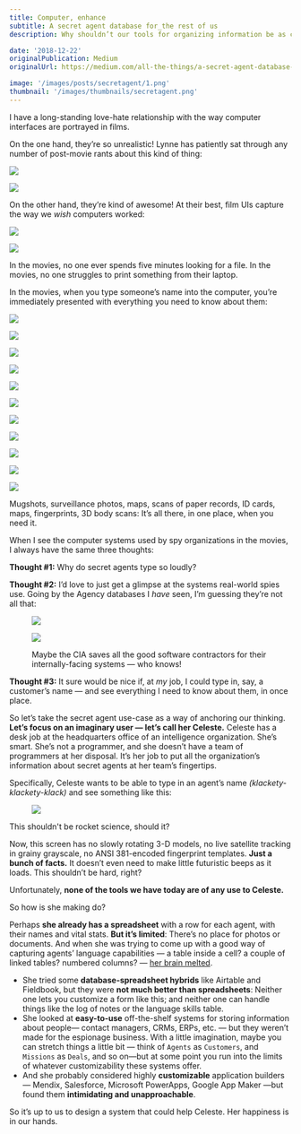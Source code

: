 ```yaml
---
title: Computer, enhance
subtitle: A secret agent database for_the rest of us
description: Why shouldn’t our tools for organizing information be as cool as the ones in the movies?

date: '2018-12-22'
originalPublication: Medium
originalUrl: https://medium.com/all-the-things/a-secret-agent-database-for-the-rest-of-us-de39abfb2a08

image: '/images/posts/secretagent/1.png'
thumbnail: '/images/thumbnails/secretagent.png'
---
```


I have a long-standing love-hate relationship with the way computer interfaces are portrayed in films.

On the one hand, they’re so unrealistic! Lynne has patiently sat through any number of post-movie rants about this kind of thing:

![](/images/posts/secretagent/2.gif)

![](/images/posts/secretagent/3.gif)

On the other hand, they’re kind of awesome! At their best, film UIs capture the way we _wish_ computers worked:

![](/images/posts/secretagent/4.gif)

![](/images/posts/secretagent/5.gif)

In the movies, no one ever spends five minutes looking for a file. In the movies, no one struggles to print something from their laptop.

In the movies, when you type someone’s name into the computer, you’re immediately presented with everything you need to know about them:

![](/images/posts/secretagent/6.png)

![](/images/posts/secretagent/7.png)

![](/images/posts/secretagent/8.jpeg)

![](/images/posts/secretagent/9.jpeg)

![](/images/posts/secretagent/10.jpeg)

![](/images/posts/secretagent/11.jpeg)

![](/images/posts/secretagent/12.png)

![](/images/posts/secretagent/13.png)

![](/images/posts/secretagent/14.jpeg)

![](/images/posts/secretagent/15.jpeg)

![](/images/posts/secretagent/16.jpeg)

Mugshots, surveillance photos, maps, scans of paper records, ID cards, maps, fingerprints, 3D body scans: It’s all there, in one place, when you need it.

When I see the computer systems used by spy organizations in the movies, I always have the same three thoughts:

**Thought #1:** Why do secret agents type so loudly?

**Thought #2:** I’d love to just get a glimpse at the systems real-world spies use. Going by the Agency databases I _have_ seen, I’m guessing they’re not all that:

<figure class='figure-2up'>

![](/images/posts/secretagent/17.png)

![](/images/posts/secretagent/18.png)

Maybe the CIA saves all the good software contractors for their internally-facing systems — who knows!

</figure>

**Thought #3:** It sure would be nice if, at _my_ job, I could type in, say, a customer’s name — and see everything I need to know about them, in once place.

So let’s take the secret agent use-case as a way of anchoring our thinking. **Let’s focus on an imaginary user — let’s call her Celeste.** Celeste has a desk job at the headquarters office of an intelligence organization. She’s smart. She’s not a programmer, and she doesn’t have a team of programmers at her disposal. It’s her job to put all the organization’s information about secret agents at her team’s fingertips.

Specifically, Celeste wants to be able to type in an agent’s name _(klackety-klackety-klack)_ and see something like this:

<figure class='-xl'>

![](/images/posts/secretagent/19.png)

</figure>

This shouldn't be rocket science, should it?

Now, this screen has no slowly rotating 3-D models, no live satellite tracking in grainy grayscale, no ANSI 381-encoded fingerprint templates. **Just a bunch of facts.** It doesn’t even need to make little futuristic beeps as it loads. This shouldn’t be hard, right?

Unfortunately, **none of the tools we have today are of any use to Celeste.**

So how is she making do?

Perhaps **she already has a spreadsheet** with a row for each agent, with their names and vital stats. **But it’s limited**: There’s no place for photos or documents. And when she was trying to come up with a good way of capturing agents’ language capabilities — a table inside a cell? a couple of linked tables? numbered columns? — [her brain melted](https://medium.com/all-the-things/a-single-infinitely-customizable-app-for-everything-else-9abed7c5b5e7).

- She tried some **database-spreadsheet hybrids** like Airtable and Fieldbook, but they were **not much better than spreadsheets**: Neither one lets you customize a form like this; and neither one can handle things like the log of notes or the language skills table.
- She looked at **easy-to-use** off-the-shelf systems for storing information about people— contact managers, CRMs, ERPs, etc. — but they weren’t made for the espionage business. With a little imagination, maybe you can stretch things a little bit — think of `Agents` as `Customers`, and `Missions` as `Deals`, and so on—but at some point you run into the limits of whatever customizability these systems offer.
- And she probably considered highly **customizable** application builders — Mendix, Salesforce, Microsoft PowerApps, Google App Maker —but found them **intimidating and unapproachable**.

So it’s up to us to design a system that could help Celeste. Her happiness is in our hands.
